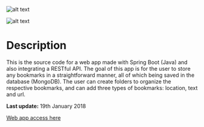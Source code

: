 ![alt text](https://raw.githubusercontent.com/dilentulcidas/mbmanager/master/githubimages/mbexplorerheader.png "MBExplorer header")

![alt text](https://raw.githubusercontent.com/dilentulcidas/mbmanager/master/githubimages/preview.png "MBExplorer screenshots")

# Description
This is the source code for a web app made with Spring Boot (Java) and also integrating a RESTful API. The goal of this app is for the user to store any bookmarks in a straightforward manner, all of which being saved in the database (MongoDB). The user can create folders to organize the respective bookmarks, and can add three types of bookmarks: location, text and url. 

**Last update:** 19th January 2018

[Web app access here](www.toenterlink.com)
